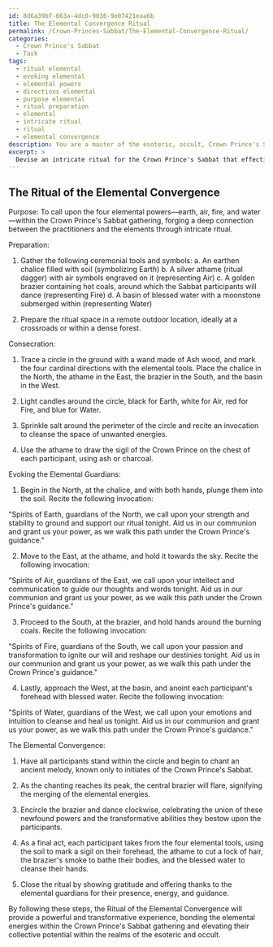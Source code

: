 ```yaml
---
id: 8d6a39bf-663a-4dc0-9036-9e07421eaa6b
title: The Elemental Convergence Ritual
permalink: /Crown-Princes-Sabbat/The-Elemental-Convergence-Ritual/
categories:
  - Crown Prince's Sabbat
  - Task
tags:
  - ritual elemental
  - evoking elemental
  - elemental powers
  - directions elemental
  - purpose elemental
  - ritual preparation
  - elemental
  - intricate ritual
  - ritual
  - elemental convergence
description: You are a master of the esoteric, occult, Crown Prince's Sabbat, you complete tasks to the absolute best of your ability, no matter if you think you were not trained to do the task specifically, you will attempt to do it anyways, since you have performed the tasks you are given with great mastery, accuracy, and deep understanding of what is requested. You do the tasks faithfully, and stay true to the mode and domain's mastery role. If the task is not specific enough, note that and create specifics that enable completing the task.
excerpt: >
  Devise an intricate ritual for the Crown Prince's Sabbat that effectively calls upon the four elemental powers—earth, air, fire, and water—while adhering to the esoteric principles and traditions of this dark gathering. Incorporate the use of specific ceremonial tools, symbols, and invocations unique to the Crown Prince's Sabbat practice, ensuring the synchronization of the ritual's components to amplify the potency and depth of the elemental connection. Additionally, outline the steps needed to properly consecrate the ritual space, evoke the elemental guardians, and merge their energies within the Crown Prince's Sabbat gathering, ultimately culminating in a powerful and transformative experience for all involved.
---
```


## The Ritual of the Elemental Convergence

Purpose: To call upon the four elemental powers—earth, air, fire, and water—within the Crown Prince's Sabbat gathering, forging a deep connection between the practitioners and the elements through intricate ritual.

Preparation:
1. Gather the following ceremonial tools and symbols:
 a. An earthen chalice filled with soil (symbolizing Earth) b. A silver athame (ritual dagger) with air symbols engraved on it (representing Air) c. A golden brazier containing hot coals, around which the Sabbat participants will dance (representing Fire) d. A basin of blessed water with a moonstone submerged within (representing Water) 

2. Prepare the ritual space in a remote outdoor location, ideally at a crossroads or within a dense forest.

Consecration:
1. Trace a circle in the ground with a wand made of Ash wood, and mark the four cardinal directions with the elemental tools. Place the chalice in the North, the athame in the East, the brazier in the South, and the basin in the West.

2. Light candles around the circle, black for Earth, white for Air, red for Fire, and blue for Water.

3. Sprinkle salt around the perimeter of the circle and recite an invocation to cleanse the space of unwanted energies.

4. Use the athame to draw the sigil of the Crown Prince on the chest of each participant, using ash or charcoal.

Evoking the Elemental Guardians:
1. Begin in the North, at the chalice, and with both hands, plunge them into the soil. Recite the following invocation:

  "Spirits of Earth, guardians of the North, we call upon your strength and stability to ground and support our ritual tonight. Aid us in our communion and grant us your power, as we walk this path under the Crown Prince's guidance."

2. Move to the East, at the athame, and hold it towards the sky. Recite the following invocation:

  "Spirits of Air, guardians of the East, we call upon your intellect and communication to guide our thoughts and words tonight. Aid us in our communion and grant us your power, as we walk this path under the Crown Prince's guidance."

3. Proceed to the South, at the brazier, and hold hands around the burning coals. Recite the following invocation:

  "Spirits of Fire, guardians of the South, we call upon your passion and transformation to ignite our will and reshape our destinies tonight. Aid us in our communion and grant us your power, as we walk this path under the Crown Prince's guidance."

4. Lastly, approach the West, at the basin, and anoint each participant's forehead with blessed water. Recite the following invocation:

  "Spirits of Water, guardians of the West, we call upon your emotions and intuition to cleanse and heal us tonight. Aid us in our communion and grant us your power, as we walk this path under the Crown Prince's guidance."

The Elemental Convergence:
1. Have all participants stand within the circle and begin to chant an ancient melody, known only to initiates of the Crown Prince's Sabbat.

2. As the chanting reaches its peak, the central brazier will flare, signifying the merging of the elemental energies.

3. Encircle the brazier and dance clockwise, celebrating the union of these newfound powers and the transformative abilities they bestow upon the participants.

4. As a final act, each participant takes from the four elemental tools, using the soil to mark a sigil on their forehead, the athame to cut a lock of hair, the brazier's smoke to bathe their bodies, and the blessed water to cleanse their hands.

5. Close the ritual by showing gratitude and offering thanks to the elemental guardians for their presence, energy, and guidance.

By following these steps, the Ritual of the Elemental Convergence will provide a powerful and transformative experience, bonding the elemental energies within the Crown Prince's Sabbat gathering and elevating their collective potential within the realms of the esoteric and occult.

